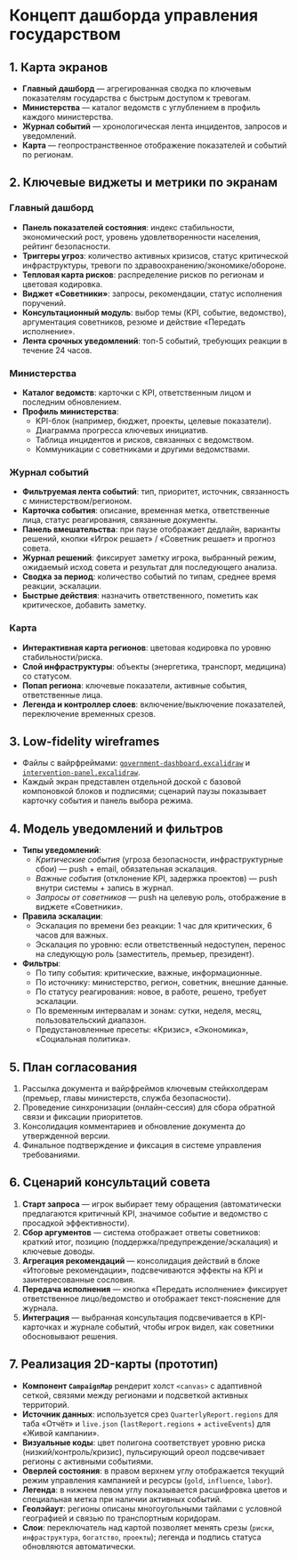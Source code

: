 # Концепт дашборда управления государством

## 1. Карта экранов
- **Главный дашборд** — агрегированная сводка по ключевым показателям государства с быстрым доступом к тревогам.
- **Министерства** — каталог ведомств с углублением в профиль каждого министерства.
- **Журнал событий** — хронологическая лента инцидентов, запросов и уведомлений.
- **Карта** — геопространственное отображение показателей и событий по регионам.

## 2. Ключевые виджеты и метрики по экранам

### Главный дашборд
- **Панель показателей состояния**: индекс стабильности, экономический рост, уровень удовлетворенности населения, рейтинг безопасности.
- **Триггеры угроз**: количество активных кризисов, статус критической инфраструктуры, тревоги по здравоохранению/экономике/обороне.
- **Тепловая карта рисков**: распределение рисков по регионам и цветовая кодировка.
- **Виджет «Советники»**: запросы, рекомендации, статус исполнения поручений.
- **Консультационный модуль**: выбор темы (KPI, событие, ведомство), аргументация советников, резюме и действие «Передать исполнение».
- **Лента срочных уведомлений**: топ-5 событий, требующих реакции в течение 24 часов.

### Министерства
- **Каталог ведомств**: карточки с KPI, ответственным лицом и последним обновлением.
- **Профиль министерства**: 
  - KPI-блок (например, бюджет, проекты, целевые показатели).
  - Диаграмма прогресса ключевых инициатив.
  - Таблица инцидентов и рисков, связанных с ведомством.
  - Коммуникации с советниками и другими ведомствами.

### Журнал событий
- **Фильтруемая лента событий**: тип, приоритет, источник, связанность с министерством/регионом.
- **Карточка события**: описание, временная метка, ответственные лица, статус реагирования, связанные документы.
- **Панель вмешательства**: при паузе отображает дедлайн, варианты решений, кнопки «Игрок решает» / «Советник решает» и прогноз совета.
- **Журнал решений**: фиксирует заметку игрока, выбранный режим, ожидаемый исход совета и результат для последующего анализа.
- **Сводка за период**: количество событий по типам, среднее время реакции, эскалации.
- **Быстрые действия**: назначить ответственного, пометить как критическое, добавить заметку.

### Карта
- **Интерактивная карта регионов**: цветовая кодировка по уровню стабильности/риска.
- **Слой инфраструктуры**: объекты (энергетика, транспорт, медицина) со статусом.
- **Попап региона**: ключевые показатели, активные события, ответственные лица.
- **Легенда и контроллер слоев**: включение/выключение показателей, переключение временных срезов.

## 3. Low-fidelity wireframes
- Файлы с вайрфреймами: [`government-dashboard.excalidraw`](./wireframes/government-dashboard.excalidraw) и [`intervention-panel.excalidraw`](./wireframes/intervention-panel.excalidraw).
- Каждый экран представлен отдельной доской с базовой компоновкой блоков и подписями; сценарий паузы показывает карточку события и панель выбора режима.

## 4. Модель уведомлений и фильтров
- **Типы уведомлений**: 
  - *Критические события* (угроза безопасности, инфраструктурные сбои) — push + email, обязательная эскалация.
  - *Важные события* (отклонение KPI, задержка проектов) — push внутри системы + запись в журнал.
  - *Запросы от советников* — push на целевую роль, отображение в виджете «Советники».
- **Правила эскалации**:
  - Эскалация по времени без реакции: 1 час для критических, 6 часов для важных.
  - Эскалация по уровню: если ответственный недоступен, перенос на следующую роль (заместитель, премьер, президент).
- **Фильтры**:
  - По типу события: критические, важные, информационные.
  - По источнику: министерство, регион, советник, внешние данные.
  - По статусу реагирования: новое, в работе, решено, требует эскалации.
  - По временным интервалам и зонам: сутки, неделя, месяц, пользовательский диапазон.
  - Предустановленные пресеты: «Кризис», «Экономика», «Социальная политика».

## 5. План согласования
1. Рассылка документа и вайрфреймов ключевым стейкхолдерам (премьер, главы министерств, служба безопасности).
2. Проведение синхронизации (онлайн-сессия) для сбора обратной связи и фиксации приоритетов.
3. Консолидация комментариев и обновление документа до утвержденной версии.
4. Финальное подтверждение и фиксация в системе управления требованиями.

## 6. Сценарий консультаций совета
1. **Старт запроса** — игрок выбирает тему обращения (автоматически предлагаются критичный KPI, значимое событие и ведомство с просадкой эффективности).
2. **Сбор аргументов** — система отображает ответы советников: краткий итог, позицию (поддержка/предупреждение/эскалация) и ключевые доводы.
3. **Агрегация рекомендаций** — консолидация действий в блоке «Итоговые рекомендации», подсвечиваются эффекты на KPI и заинтересованные сословия.
4. **Передача исполнения** — кнопка «Передать исполнение» фиксирует ответственное лицо/ведомство и отображает текст-пояснение для журнала.
5. **Интеграция** — выбранная консультация подсвечивается в KPI-карточках и журнале событий, чтобы игрок видел, как советники обосновывают решения.

## 7. Реализация 2D-карты (прототип)
- **Компонент `CampaignMap`** рендерит холст `<canvas>` c адаптивной сеткой, связями между регионами и подсветкой активных территорий.
- **Источник данных**: используется срез `QuarterlyReport.regions` для таба «Отчёт» и `live.json` (`lastReport.regions` + `activeEvents`) для «Живой кампании».
- **Визуальные коды**: цвет полигона соответствует уровню риска (низкий/контроль/кризис), пульсирующий ореол подсвечивает регионы с активными событиями.
- **Оверлей состояния**: в правом верхнем углу отображается текущий режим управления кампанией и ресурсы (`gold`, `influence`, `labor`).
- **Легенда**: в нижнем левом углу показывается расшифровка цветов и специальная метка при наличии активных событий.
- **Геолэйаут**: регионы описаны многоугольными тайлами с условной географией и связью по транспортным коридорам.
- **Слои**: переключатель над картой позволяет менять срезы (`риски`, `инфраструктура`, `богатство`, `проекты`); легенда и подпись статуса обновляются автоматически.
